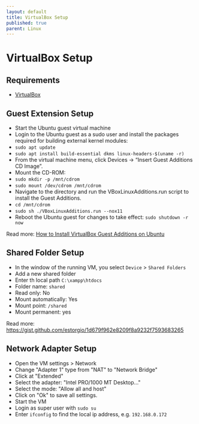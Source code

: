 ```yaml
---
layout: default
title: VirtualBox Setup
published: true
parent: Linux
---
```


# VirtualBox Setup

## Requirements

* [VirtualBox](https://www.virtualbox.org/wiki/Downloads)

## Guest Extension Setup

* Start the Ubuntu guest virtual machine
* Login to the Ubuntu guest as a sudo user and install the packages required for building external kernel modules:
* `sudo apt update`
* `sudo apt install build-essential dkms linux-headers-$(uname -r)`
* From the virtual machine menu, click Devices -> “Insert Guest Additions CD Image”.
* Mount the CD-ROM:
* `sudo mkdir -p /mnt/cdrom`
* `sudo mount /dev/cdrom /mnt/cdrom`
* Navigate to the directory and run the VBoxLinuxAdditions.run script to install the Guest Additions.
* `cd /mnt/cdrom`
* `sudo sh ./VBoxLinuxAdditions.run --nox11`
* Reboot the Ubuntu guest for changes to take effect:
  `sudo shutdown -r now`

Read more: [How to Install VirtualBox Guest Additions on Ubuntu](https://linuxize.com/post/how-to-install-virtualbox-guest-additions-in-ubuntu/)

## Shared Folder Setup

* In the window of the running VM, you select `Device` > `Shared Folders`
* Add a new shared folder
* Enter th local path `C:\xampp\htdocs`
* Folder name: `shared`
* Read only: No
* Mount automatically: Yes
* Mount point: `/shared`
* Mount permanent: yes

Read more: <https://gist.github.com/estorgio/1d679f962e8209f8a9232f7593683265>

## Network Adapter Setup

* Open the VM settings > Network
* Change "Adapter 1" type from "NAT" to "Network Bridge"
* Click at "Extended"
* Select the adapter: "Intel PRO/1000 MT Desktop..."
* Select the mode: "Allow all and host"
* Click on "Ok" to save all settings.
* Start the VM
* Login as super user with `sudo su`
* Enter `ifconfig` to find the local ip address, e.g. `192.168.0.172`
